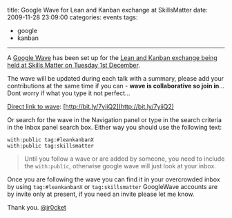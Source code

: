 title: Google Wave for Lean and Kanban exchange at SkillsMatter
date: 2009-11-28 23:09:00
categories: events
tags: 
- google
- kanban
---

A [Google Wave](http://bit.ly/7yiiQ2) has been set up for the [Lean and Kanban exchange being held at Skills Matter on Tuesday 1st December](http://skillsmatter.com/event/agile-scrum/lean-kanban-exchange). 

The wave will be updated during each talk with a summary, please add your contributions at the same time if you can - **wave is collaborative so join in**...  Dont worry if what you type it not perfect...   

[Direct link to wave](http://bit.ly/7yiiQ2): [http://bit.ly/7yiiQ2](http://bit.ly/7yiiQ2)

Or search for the wave in the Navigation panel or type in the search criteria in the Inbox panel search box. Either way you should use the following text:

    with:public tag:#leankanbanX 
    with:public tag:skillsmatter

> Until you follow a wave or are added by someone, you need to include the `with:public`, otherwise google wave will just look at your inbox.

 Once you are following the wave you can find it in your overcrowded inbox by using `tag:#leankanbanX` or `tag:skillsmatter` GoogleWave accounts are by invite only at present, if you need an invite please let me know.
 
 Thank you.
[@jr0cket](https://twitter.com/jr0cket)

